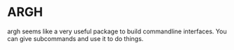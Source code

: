 # ARGH

argh seems like a very useful package to build commandline interfaces. You can give subcommands and use it to do things.

